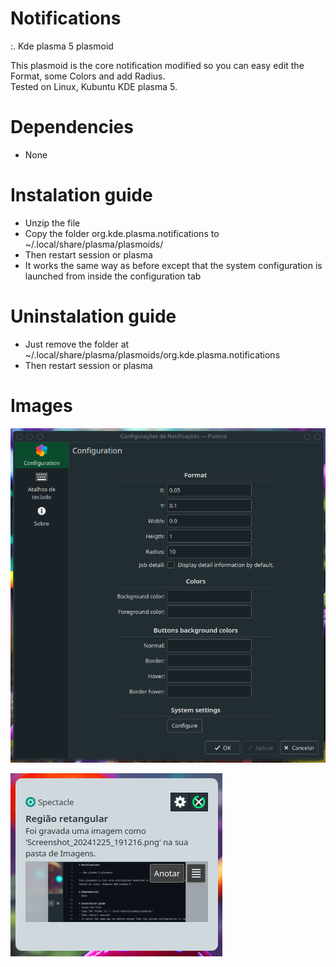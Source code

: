 # Notifications

:. Kde plasma 5 plasmoid

This plasmoid is the core notification modified so you can easy edit the Format, some Colors and add Radius.<br/>
Tested on Linux, Kubuntu KDE plasma 5.

# Dependencies
- None

# Instalation guide
- Unzip the file
- Copy the folder org.kde.plasma.notifications to ~/.local/share/plasma/plasmoids/
- Then restart session or plasma
- It works the same way as before except that the system configuration is launched from inside the configuration tab

# Uninstalation guide
- Just remove the folder at ~/.local/share/plasma/plasmoids/org.kde.plasma.notifications
- Then restart session or plasma

# Images

![alt text](https://raw.githubusercontent.com/andredla/notifications/main/NotificationConfiguration.png)

![alt text](https://raw.githubusercontent.com/andredla/notifications/main/Notification.png)
